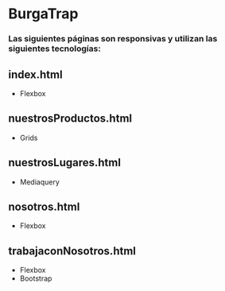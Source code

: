 # BurgaTrap

### Las siguientes páginas son responsivas y utilizan las siguientes tecnologías:
## index.html
+ Flexbox
## nuestrosProductos.html 
+ Grids
## nuestrosLugares.html
+ Mediaquery
## nosotros.html 
+ Flexbox
## trabajaconNosotros.html
+ Flexbox 
+ Bootstrap